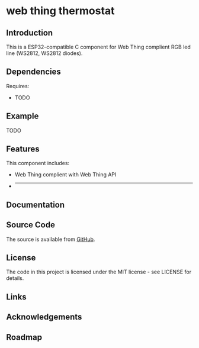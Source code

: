 # web thing thermostat

## Introduction

This is a ESP32-compatible C component for Web Thing complient RGB led line (WS2812, WS2812 diodes).

## Dependencies

Requires:

 * TODO

## Example

TODO

## Features

This component includes:

 * Web Thing complient with Web Thing API
 * ---

## Documentation


## Source Code

The source is available from [GitHub](https://www.github.com/todo).

## License

The code in this project is licensed under the MIT license - see LICENSE for details.

## Links

## Acknowledgements

## Roadmap

